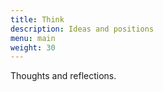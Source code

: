 ```yaml
---
title: Think
description: Ideas and positions
menu: main
weight: 30
---
```


Thoughts and reflections.